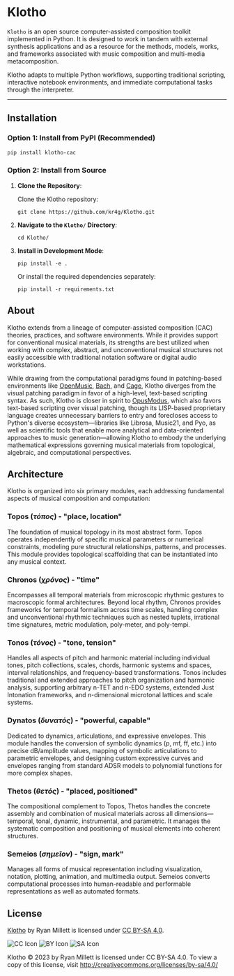 # Klotho
`Klotho` is an open source computer-assisted composition toolkit implemented in Python. It is designed to work in tandem with external synthesis applications and as a resource for the methods, models, works, and frameworks associated with music composition and multi-media metacomposition.

Klotho adapts to multiple Python workflows, supporting traditional scripting, interactive notebook environments, and immediate computational tasks through the interpreter.

---

## Installation

### Option 1: Install from PyPI (Recommended)

```bash
pip install klotho-cac
```

### Option 2: Install from Source

1. **Clone the Repository**:

   Clone the Klotho repository:
   
   ```
   git clone https://github.com/kr4g/Klotho.git
   ```

2. **Navigate to the `Klotho/` Directory**:
   
    ```
    cd Klotho/
    ```

3. **Install in Development Mode**:
    
    ```
    pip install -e .
    ```
    
    Or install the required dependencies separately:
    
    ```
    pip install -r requirements.txt
    ```

## About

Klotho extends from a lineage of computer-assisted composition (CAC) theories, practices, and software environments. While it provides support for conventional musical materials, its strengths are best utilized when working with complex, abstract, and unconventional musical structures not easily accessible with traditional notation software or digital audio workstations.

While drawing from the computational paradigms found in patching-based environments like [OpenMusic](https://openmusic-project.github.io/), [Bach](https://www.bachproject.net/), and [Cage](https://www.bachproject.net/cage/), Klotho diverges from the visual patching paradigm in favor of a high-level, text-based scripting syntax. As such, Klotho is closer in spirit to [OpusModus](https://opusmodus.com/), which also favors text-based scripting over visual patching, though its LISP-based proprietary language creates unnecessary barriers to entry and forecloses access to Python's diverse ecosystem—libraries like Librosa, Music21, and Pyo, as well as scientific tools that enable more analytical and data-oriented approaches to music generation—allowing Klotho to embody the underlying mathematical expressions governing musical materials from topological, algebraic, and computational perspectives.

## Architecture

Klotho is organized into six primary modules, each addressing fundamental aspects of musical composition and computation:

### **Topos** (*τόπος*) - "place, location"
The foundation of musical topology in its most abstract form. Topos operates independently of specific musical parameters or numerical constraints, modeling pure structural relationships, patterns, and processes. This module provides topological scaffolding that can be instantiated into any musical context.

### **Chronos** (*χρόνος*) - "time"
Encompasses all temporal materials from microscopic rhythmic gestures to macroscopic formal architectures. Beyond local rhythm, Chronos provides frameworks for temporal formalism across time scales, handling complex and unconventional rhythmic techniques such as nested tuplets, irrational time signatures, metric modulation, poly-meter, and poly-tempi.

### **Tonos** (*τόνος*) - "tone, tension"
Handles all aspects of pitch and harmonic material including individual tones, pitch collections, scales, chords, harmonic systems and spaces, interval relationships, and frequency-based transformations. Tonos includes traditional and extended approaches to pitch organization and harmonic analysis, supporting arbitrary n-TET and n-EDO systems, extended Just Intonation frameworks, and n-dimensional microtonal lattices and scale systems.

### **Dynatos** (*δυνατός*) - "powerful, capable"
Dedicated to dynamics, articulations, and expressive envelopes. This module handles the conversion of symbolic dynamics (p, mf, ff, etc.) into precise dB/amplitude values, mapping of symbolic articulations to parametric envelopes, and designing custom expressive curves and envelopes ranging from standard ADSR models to polynomial functions for more complex shapes.

### **Thetos** (*θετός*) - "placed, positioned"
The compositional complement to Topos, Thetos handles the concrete assembly and combination of musical materials across all dimensions—temporal, tonal, dynamic, instrumental, and parametric. It manages the systematic composition and positioning of musical elements into coherent structures.

### **Semeios** (*σημεῖον*) - "sign, mark"
Manages all forms of musical representation including visualization, notation, plotting, animation, and multimedia output. Semeios converts computational processes into human-readable and performable representations as well as automated formats.

## License

[Klotho](https://github.com/kr4g/Klotho) by Ryan Millett is licensed under [CC BY-SA 4.0](http://creativecommons.org/licenses/by-sa/4.0/?ref=chooser-v1).

![CC Icon](https://mirrors.creativecommons.org/presskit/icons/cc.svg?ref=chooser-v1)
![BY Icon](https://mirrors.creativecommons.org/presskit/icons/by.svg?ref=chooser-v1)
![SA Icon](https://mirrors.creativecommons.org/presskit/icons/sa.svg?ref=chooser-v1)

Klotho © 2023 by Ryan Millett is licensed under CC BY-SA 4.0. To view a copy of this license, visit http://creativecommons.org/licenses/by-sa/4.0/
